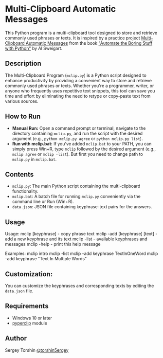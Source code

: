 # Multi-Clipboard Automatic Messages

This Python program is a multi-clipboard tool designed to store and retrieve commonly used phrases or texts. It is inspired by a practice project [Multi-Clipboard Automatic Messages](https://automatetheboringstuff.com/2e/chapter6/#calibre_link-223) from the book ["Automate the Boring Stuff with Python"](https://automatetheboringstuff.com/) by Al Sweigart.

## Description

The Multi-Clipboard Program (`mclip.py`) is a Python script designed to enhance productivity by providing a convenient way to store and retrieve commonly used phrases or texts. Whether you're a programmer, writer, or anyone who frequently uses repetitive text snippets, this tool can save you time and effort by eliminating the need to retype or copy-paste text from various sources.

## How to Run

- **Manual Run:** Open a command prompt or terminal, navigate to the directory containing `mclip.py`, and run the script with the desired argument (e.g., `python mclip.py agree` or `python mclip.py list`).
- **Run with mclip.bat:** If you've added `mclip.bat` to your PATH, you can simply press Win+R, type `mclip` followed by the desired argument (e.g., `mclip agree` or `mclip -list`). But first you need to change path to `mclip.py` in `mclip.bat`.

## Contents

- `mclip.py`: The main Python script containing the multi-clipboard functionality.
- `mclip.bat`: A batch file for running `mclip.py` conveniently via the command line or Run (Win+R).
- `data.json`: JSON file containing keyphrase-text pairs for the answers.

## Usage
Usage:
    mclip [keyphrase] - copy phrase text
    mclip -add [keyphrase] [text] - add a new keyphrase and its text
    mclip -list - available keyphrases and messages
    mclip -help - print this help message

Examples:
    mclip intro
    mclip -list
    mclip -add keyphrase TextInOneWord
    mclip -add keyphrase "Text In Multiple Words"

## Customization:
You can customize the keyphrases and corresponding texts by editing the `data.json` file.

## Requirements

- Windows 10 or later
- [pyperclip](https://pypi.org/project/pyperclip) module

## Author 

Sergey Torshin [@torshin5ergey](https://github.com/torshin5ergey)
